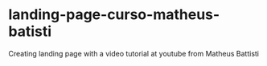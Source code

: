 # landing-page-curso-matheus-batisti
 Creating landing page with a video tutorial at youtube from Matheus Battisti
